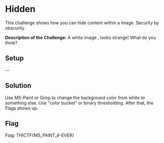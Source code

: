 # Hidden
This challenge shows how you can hide content within a image. Security by obscurity.

**Description of the Challenge:**
A white image <Link>, looks strange! What do you think?

## Setup
--

## Solution
Use MS-Paint or Gimp to change the background color from white to something else. Use "color bucket" or binary thresholding. After that, the Flags shows up.

## Flag
Flag: THICTF{MS_PAINT_4-EVER}
